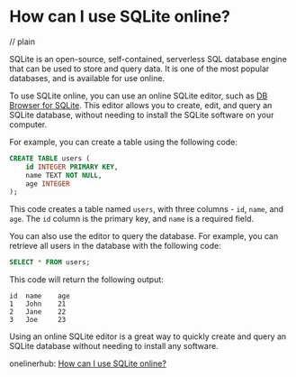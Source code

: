 # How can I use SQLite online?
// plain

SQLite is an open-source, self-contained, serverless SQL database engine that can be used to store and query data. It is one of the most popular databases, and is available for use online.

To use SQLite online, you can use an online SQLite editor, such as [DB Browser for SQLite](https://sqliteonline.com/). This editor allows you to create, edit, and query an SQLite database, without needing to install the SQLite software on your computer.

For example, you can create a table using the following code:

```sql
CREATE TABLE users (
    id INTEGER PRIMARY KEY,
    name TEXT NOT NULL,
    age INTEGER
);
```

This code creates a table named `users`, with three columns - `id`, `name`, and `age`. The `id` column is the primary key, and `name` is a required field.

You can also use the editor to query the database. For example, you can retrieve all users in the database with the following code:

```sql
SELECT * FROM users;
```

This code will return the following output:

```
id  name    age
1   John    21
2   Jane    22
3   Joe     23
```

Using an online SQLite editor is a great way to quickly create and query an SQLite database without needing to install any software.

onelinerhub: [How can I use SQLite online?](https://onelinerhub.com/sqlite/how-can-i-use-sqlite-online)